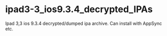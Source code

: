 # ipad3-3_ios9.3.4_decrypted_IPAs
Ipad 3,3 ios 9.3.4 decrypted/dumped ipa archive. Can install with AppSync etc.
